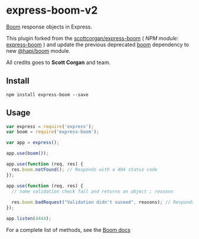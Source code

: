 # express-boom-v2

[Boom](https://www.npmjs.org/package/boom) response objects in Express.


This plugin forked from the [scottcorgan/express-boom](https://github.com/scottcorgan/express-boom) ( *NPM module:* [express-boom](https://www.npmjs.com/package/express-boom) ) and update the previous deprecated [boom](https://www.npmjs.com/package/boom) dependency to new [@hapi/boom](https://www.npmjs.com/package/@hapi/boom) module.

All credits goes to **Scott Corgan** and team.

## Install

```
npm install express-boom --save
```

## Usage

```js
var express = require('express');
var boom = require('express-boom');

var app = express();

app.use(boom());

app.use(function (req, res) {
  res.boom.notFound(); // Responds with a 404 status code
});

app.use(function (req, res) {
  // some validation check fail and returns an object : reasons
  
  res.boom.badRequest("Validation didn't suceed", reasons); // Responds Boom message + reasons object
});

app.listen(4444);
```

For a complete list of methods, see the [Boom docs](https://github.com/hapijs/boom#overview)
